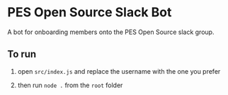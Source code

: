 # PES Open Source Slack Bot 
A bot for onboarding members onto the PES Open Source slack group.

## To run

1. open `src/index.js` and replace the username with the one you prefer

2. then run `node .` from the `root` folder
